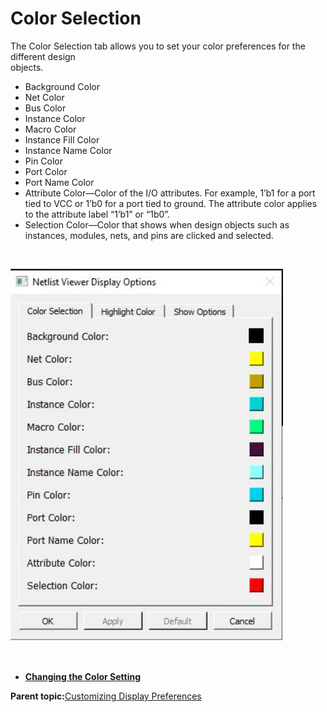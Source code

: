 # Color Selection

The Color Selection tab allows you to set your color preferences for the different design<br /> objects.

-   Background Color
-   Net Color
-   Bus Color
-   Instance Color
-   Macro Color
-   Instance Fill Color
-   Instance Name Color
-   Pin Color
-   Port Color
-   Port Name Color
-   Attribute Color—Color of the I/O attributes. For example, 1’b1 for a port tied to VCC or 1’b0 for a port tied to ground. The attribute color applies to the attribute label “1’b1” or “1b0”.
-   Selection Color—Color that shows when design objects such as instances, modules, nets, and pins are clicked and selected.

<br />

![](GUID-105F0427-5B79-4E29-B951-E2AB5CFA2B43-low.png "Color Selection Tab")

<br />

-   **[Changing the Color Setting](GUID-B7273502-1A58-48CC-9304-1FE6F9916E81.md)**  


**Parent topic:**[Customizing Display Preferences](GUID-A95E02AB-4644-40D0-8D87-246FA078580B.md)

